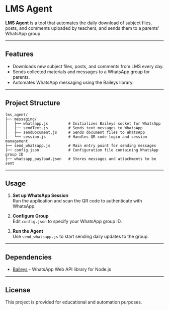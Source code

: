 # LMS Agent

**LMS Agent** is a tool that automates the daily download of subject files, posts, and comments uploaded by teachers, and sends them to a parents' WhatsApp group.

---

## Features

- Downloads new subject files, posts, and comments from LMS every day.
- Sends collected materials and messages to a WhatsApp group for parents.
- Automates WhatsApp messaging using the Baileys library.

---

## Project Structure

```
lms_agent/
├── messaging/
│   ├── whatsapp.js         # Initializes Baileys socket for WhatsApp
│   ├── sendText.js         # Sends text messages to WhatsApp
│   ├── sendDocument.js     # Sends document files to WhatsApp
│   └── session.js          # Handles QR code login and session management
├── send_whatsapp.js        # Main entry point for sending messages
├── config.json             # Configuration file containing WhatsApp group ID
├── whatsapp_payload.json   # Stores messages and attachments to be sent
```

---

## Usage

1. **Set up WhatsApp Session**  
   Run the application and scan the QR code to authenticate with WhatsApp.

2. **Configure Group**  
   Edit `config.json` to specify your WhatsApp group ID.

3. **Run the Agent**  
   Use `send_whatsapp.js` to start sending daily updates to the group.

---

## Dependencies

- [Baileys](https://github.com/adiwajshing/Baileys) - WhatsApp Web API library for Node.js

---

## License

This project is provided for educational and automation purposes.

